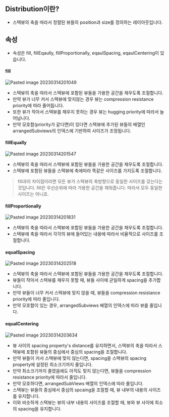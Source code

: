 ## Distribution이란?
- 스택뷰의 축을 따라서 정렬된 뷰들의 position과 size를 정의하는 레이아웃입니다.

## 속성
- 속성은 fill, fillEqaully, fillProportionally, eqaulSpacing, eqaulCentering이 있습니다.

#### fill 

![Pasted image 20230314201049](https://user-images.githubusercontent.com/121538666/224994931-c35d9f86-d5bb-4e5f-b7fb-8db877f53d83.png)

- 스택뷰의 축을 따라서 스택뷰에 포함된 뷰들을 가용한 공간을 채우도록 조절합니다.
- 만약 뷰가 너무 커서 스택뷰에 맞지않는 경우 뷰는 compression resistance priority에 따라 줄어듭니다.
- 또한 뷰가 작아서 스택뷰를 채우지 못하는 경우 뷰는 hugging priority에 따라서 늘어납니다.
- 만약 모호함(priority가 같다면)이 있다면 스택뷰에 추가된 뷰들의 배열인 arrangedSubviews의 인덱스에 기반하여 사이즈가 조정됩니다.

#### fillEqually

![Pasted image 20230314201547](https://user-images.githubusercontent.com/121538666/224994935-088fe0d3-66c1-432a-9ff8-04187bcdfc41.png)

- 스택뷰의 축을 따라서 스택뷰에 포함된 뷰들을 가용한 공간을 채우도록 조절합니다.
- 스택뷰에 포함된 뷰들을 스택뷰에 축에따라 똑같은 사이즈를 가지도록 조절합니다.
> fill과의 차이점이라면 모든 뷰가 스택뷰의 축방향으로 동일한 사이즈를 갖는다는 것입니다. fill은 우선순위에 따라 가용한 공간을 채워줍니다. 따라서 모두 동일한 사이즈는 아니죠.

#### fillProportionally

![Pasted image 20230314201831](https://user-images.githubusercontent.com/121538666/224994938-39e22864-60fb-4281-b89d-ca88c2be54c1.png)

- 스택뷰의 축을 따라서 스택뷰에 포함된 뷰들을 가용한 공간을 채우도록 조절합니다.
- 스택뷰에 축을 따라서 각각의 뷰에 들어있는 내용에 따라서 비율적으로 사이즈를 조절합니다.

#### equalSpacing

![Pasted image 20230314202518](https://user-images.githubusercontent.com/121538666/224994941-dbe5dde8-c873-4fe0-a568-0f30c249f7e7.png)

- 스택뷰의 축을 따라서 스택뷰에 포함된 뷰들을 가용한 공간을 채우도록 조절합니다.
- 뷰들이 작아서 스택뷰를 채우지 못할 때, 뷰들 사이에 균일하게 spacing을 추가합니다.
- 만약 뷰들이 너무 커서 스택뷰에 맞지 않을 때, 뷰들을 compression resistance priority에 따라 줄입니다.
- 만약 모호함이 있는 경우, arrangedSubviews 배열의 인덱스에 따라 뷰를 줄입니다.

#### equalCentering

![Pasted image 20230314203634](https://user-images.githubusercontent.com/121538666/224994945-0e1e907f-7a2d-4859-a139-ffc6474a7d01.png)

- 뷰 사이의 spacing property's distance를 유지하면서, 스택뷰의 축을 따라서 스택뷰에 포함된 뷰들의 중심에서 중심의 spacing을 조절합니다.
- 만약 뷰들이 커서 스택뷰에 맞지 않는다면, spacing을 스택뷰의 spacing property에 설정된 최소크기까지 줄입니다.
- 만약 최소크기까지 줄였음에도 아직도 맞지 않는다면, 뷰들을 compression resistance priority에 따라서 줄입니다.
- 만약 모호하다면, arrangedSubViews 배열의 인덱스에 따라 줄입니다.
- 스택뷰는 뷰들의 중심에서 중심의 spcaing을 조절할 때, 뷰 내부의 내용의 사이즈를 유지합니다. 
- 이와 비슷하게 스택뷰는 뷰의 내부 내용의 사이즈를 조절할 때, 뷰와 뷰 사이에 최소의 spacing을 유지합니다.
